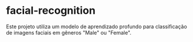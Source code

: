 # facial-recognition
Este projeto utiliza um modelo de aprendizado profundo para classificação de imagens faciais em gêneros "Male" ou "Female".
